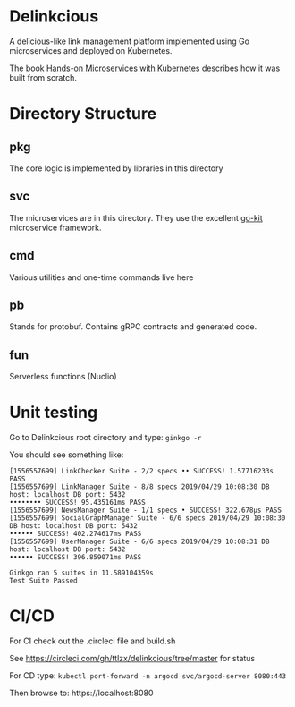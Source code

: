 # Delinkcious

A delicious-like link management platform implemented using Go microservices and deployed on Kubernetes.

The book [Hands-on Microservices with Kubernetes](https://www.amazon.com/Hands-Microservices-Kubernetes-scalable-microservices/dp/1789805465) describes how it was built from scratch.

# Directory Structure

## pkg
The core logic is implemented by libraries in this directory

## svc

The microservices are in this directory. They use the excellent [go-kit](https://gokit.io) microservice framework.

## cmd

Various utilities and one-time commands live here

## pb

Stands for protobuf. Contains gRPC contracts and generated code.

## fun

Serverless functions (Nuclio)

# Unit testing

Go to Delinkcious root directory and type: `ginkgo -r`

You should see something like:

```
[1556557699] LinkChecker Suite - 2/2 specs •• SUCCESS! 1.57716233s PASS
[1556557699] LinkManager Suite - 8/8 specs 2019/04/29 10:08:30 DB host: localhost DB port: 5432
•••••••• SUCCESS! 95.435161ms PASS
[1556557699] NewsManager Suite - 1/1 specs • SUCCESS! 322.678µs PASS
[1556557699] SocialGraphManager Suite - 6/6 specs 2019/04/29 10:08:30 DB host: localhost DB port: 5432
•••••• SUCCESS! 402.274617ms PASS
[1556557699] UserManager Suite - 6/6 specs 2019/04/29 10:08:31 DB host: localhost DB port: 5432
•••••• SUCCESS! 396.859071ms PASS

Ginkgo ran 5 suites in 11.589104359s
Test Suite Passed
```

# CI/CD

For CI check out the .circleci file and build.sh

See https://circleci.com/gh/ttlzx/delinkcious/tree/master for status

For CD type: `kubectl port-forward -n argocd svc/argocd-server 8080:443`

Then browse to: https://localhost:8080
